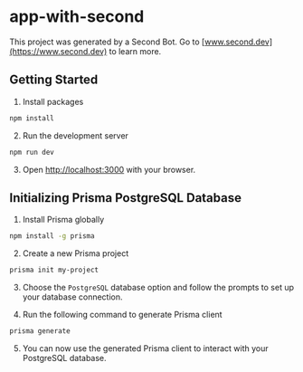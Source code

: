 # app-with-second

This project was generated by a Second Bot.  Go to [www.second.dev](https://www.second.dev) to learn more.

## Getting Started

1) Install packages

```bash
npm install
```

2) Run the development server

```bash
npm run dev
```

3) Open [http://localhost:3000](http://localhost:3000) with your browser.

## Initializing Prisma PostgreSQL Database

1) Install Prisma globally

```bash
npm install -g prisma
```

2) Create a new Prisma project

```bash
prisma init my-project
```

3) Choose the `PostgreSQL` database option and follow the prompts to set up your database connection.

4) Run the following command to generate Prisma client

```bash
prisma generate
```

5) You can now use the generated Prisma client to interact with your PostgreSQL database.